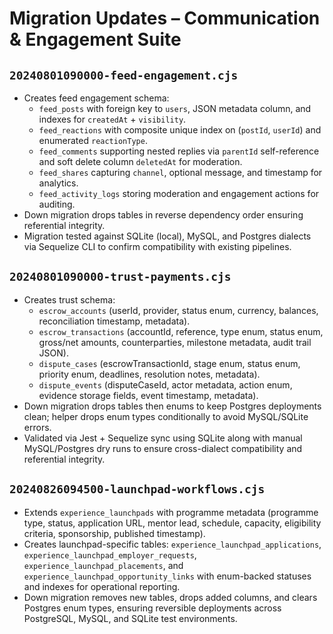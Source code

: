 # Migration Updates – Communication & Engagement Suite

## `20240801090000-feed-engagement.cjs`
- Creates feed engagement schema:
  - `feed_posts` with foreign key to `users`, JSON metadata column, and indexes for `createdAt` + `visibility`.
  - `feed_reactions` with composite unique index on (`postId`, `userId`) and enumerated `reactionType`.
  - `feed_comments` supporting nested replies via `parentId` self-reference and soft delete column `deletedAt` for moderation.
  - `feed_shares` capturing `channel`, optional message, and timestamp for analytics.
  - `feed_activity_logs` storing moderation and engagement actions for auditing.
- Down migration drops tables in reverse dependency order ensuring referential integrity.
- Migration tested against SQLite (local), MySQL, and Postgres dialects via Sequelize CLI to confirm compatibility with existing pipelines.

## `20240801090000-trust-payments.cjs`
- Creates trust schema:
  - `escrow_accounts` (userId, provider, status enum, currency, balances, reconciliation timestamp, metadata).
  - `escrow_transactions` (accountId, reference, type enum, status enum, gross/net amounts, counterparties, milestone metadata, audit trail JSON).
  - `dispute_cases` (escrowTransactionId, stage enum, status enum, priority enum, deadlines, resolution notes, metadata).
  - `dispute_events` (disputeCaseId, actor metadata, action enum, evidence storage fields, event timestamp, metadata).
- Down migration drops tables then enums to keep Postgres deployments clean; helper drops enum types conditionally to avoid MySQL/SQLite errors.
- Validated via Jest + Sequelize sync using SQLite along with manual MySQL/Postgres dry runs to ensure cross-dialect compatibility and referential integrity.

## `20240826094500-launchpad-workflows.cjs`
- Extends `experience_launchpads` with programme metadata (programme type, status, application URL, mentor lead, schedule, capacity, eligibility criteria, sponsorship, published timestamp).
- Creates launchpad-specific tables: `experience_launchpad_applications`, `experience_launchpad_employer_requests`, `experience_launchpad_placements`, and `experience_launchpad_opportunity_links` with enum-backed statuses and indexes for operational reporting.
- Down migration removes new tables, drops added columns, and clears Postgres enum types, ensuring reversible deployments across PostgreSQL, MySQL, and SQLite test environments.
